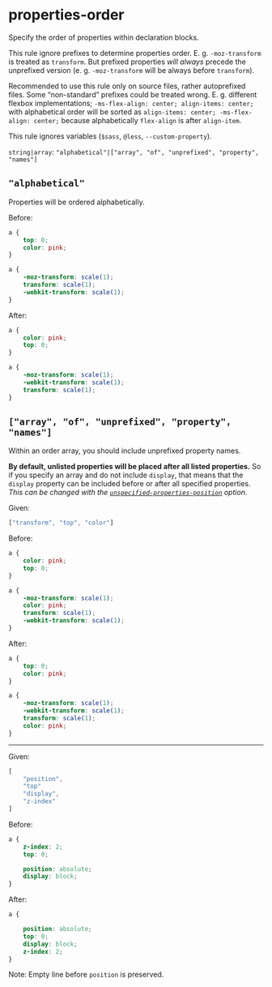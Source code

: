 # properties-order

Specify the order of properties within declaration blocks.

This rule ignore prefixes to determine properties order. E. g. `-moz-transform` is treated as `transform`. But prefixed properties *will always* precede the unprefixed version (e. g. `-moz-transform` will be always before `transform`).

Recommended to use this rule only on source files, rather autoprefixed files. Some “non-standard” prefixes could be treated wrong. E. g. different flexbox implementations; `-ms-flex-align: center; align-items: center;` with alphabetical order will be sorted as `align-items: center; -ms-flex-align: center;` because alphabetically `flex-align` is after `align-item`.

This rule ignores variables (`$sass`, `@less`, `--custom-property`).

`string|array`: `"alphabetical"|["array", "of", "unprefixed", "property", "names"]`

## `"alphabetical"`

Properties will be ordered alphabetically.

Before:

```css
a {
	top: 0;
	color: pink;
}

a {
	-moz-transform: scale(1);
	transform: scale(1);
	-webkit-transform: scale(1);
}
```

After:

```css
a {
	color: pink;
	top: 0;
}

a {
	-moz-transform: scale(1);
	-webkit-transform: scale(1);
	transform: scale(1);
}
```

## `["array", "of", "unprefixed", "property", "names"]`

Within an order array, you should include unprefixed property names.

**By default, unlisted properties will be placed after all listed properties.** So if you specify an array and do not include `display`, that means that the `display` property can be included before or after all specified properties. *This can be changed with the [`unspecified-properties-position`](./unspecified-properties-position.md) option*.

Given:

```js
["transform", "top", "color"]
```

Before:

```css
a {
	color: pink;
	top: 0;
}

a {
	-moz-transform: scale(1);
	color: pink;
	transform: scale(1);
	-webkit-transform: scale(1);
}
```

After:

```css
a {
	top: 0;
	color: pink;
}

a {
	-moz-transform: scale(1);
	-webkit-transform: scale(1);
	transform: scale(1);
	color: pink;
}
```

---

Given:

```js
[
	"position",
	"top"
	"display",
	"z-index"
]
```

Before:

```css
a {
	z-index: 2;
	top: 0;

	position: absolute;
	display: block;
}
```

After:

```css
a {

	position: absolute;
	top: 0;
	display: block;
	z-index: 2;
}
```

Note: Empty line before `position` is preserved.
